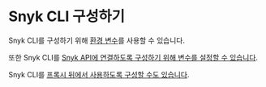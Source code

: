 # Snyk CLI 구성하기

Snyk CLI를 구성하기 위해 [환경 변수](environment-variables-for-snyk-cli.md)를 사용할 수 있습니다.

또한 Snyk CLI를 [Snyk API에 연결하도록 구성하기 위해 변수를 설정할 수 있습니다](configure-snyk-cli-to-connect-to-snyk-api.md).

Snyk CLI를 [프록시 뒤에서 사용하도록 구성할 수도 있습니다](proxy-configuration-for-snyk-cli.md).